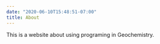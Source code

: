 ```yaml
---
date: "2020-06-10T15:48:51-07:00"
title: About
---
```


This is a website about using programing in Geochemistry.  
